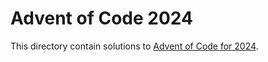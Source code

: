 # Advent of Code 2024

This directory contain solutions to [Advent of Code for 2024](https://adventofcode.com/2024/).
